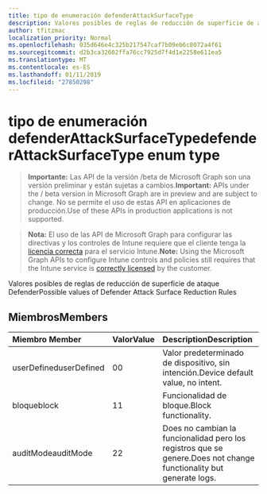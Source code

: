 ```yaml
---
title: tipo de enumeración defenderAttackSurfaceType
description: Valores posibles de reglas de reducción de superficie de ataque Defender
author: tfitzmac
localization_priority: Normal
ms.openlocfilehash: 035d646e4c325b217547caf7b09eb6c8072a4f61
ms.sourcegitcommit: d2b3ca32602ffa76cc7925d7f4d1e2258e611ea5
ms.translationtype: MT
ms.contentlocale: es-ES
ms.lasthandoff: 01/11/2019
ms.locfileid: "27850298"
---
```

# <a name="defenderattacksurfacetype-enum-type"></a><span data-ttu-id="0784c-103">tipo de enumeración defenderAttackSurfaceType</span><span class="sxs-lookup"><span data-stu-id="0784c-103">defenderAttackSurfaceType enum type</span></span>

> <span data-ttu-id="0784c-104">**Importante:** Las API de la versión /beta de Microsoft Graph son una versión preliminar y están sujetas a cambios.</span><span class="sxs-lookup"><span data-stu-id="0784c-104">**Important:** APIs under the / beta version in Microsoft Graph are in preview and are subject to change.</span></span> <span data-ttu-id="0784c-105">No se permite el uso de estas API en aplicaciones de producción.</span><span class="sxs-lookup"><span data-stu-id="0784c-105">Use of these APIs in production applications is not supported.</span></span>

> <span data-ttu-id="0784c-106">**Nota:** El uso de las API de Microsoft Graph para configurar las directivas y los controles de Intune requiere que el cliente tenga la [licencia correcta](https://go.microsoft.com/fwlink/?linkid=839381) para el servicio Intune.</span><span class="sxs-lookup"><span data-stu-id="0784c-106">**Note:** Using the Microsoft Graph APIs to configure Intune controls and policies still requires that the Intune service is [correctly licensed](https://go.microsoft.com/fwlink/?linkid=839381) by the customer.</span></span>

<span data-ttu-id="0784c-107">Valores posibles de reglas de reducción de superficie de ataque Defender</span><span class="sxs-lookup"><span data-stu-id="0784c-107">Possible values of Defender Attack Surface Reduction Rules</span></span>
## <a name="members"></a><span data-ttu-id="0784c-108">Miembros</span><span class="sxs-lookup"><span data-stu-id="0784c-108">Members</span></span>
|<span data-ttu-id="0784c-109">Miembro	</span><span class="sxs-lookup"><span data-stu-id="0784c-109">Member</span></span>|<span data-ttu-id="0784c-110">Valor</span><span class="sxs-lookup"><span data-stu-id="0784c-110">Value</span></span>|<span data-ttu-id="0784c-111">Description</span><span class="sxs-lookup"><span data-stu-id="0784c-111">Description</span></span>|
|:---|:---|:---|
|<span data-ttu-id="0784c-112">userDefined</span><span class="sxs-lookup"><span data-stu-id="0784c-112">userDefined</span></span>|<span data-ttu-id="0784c-113">0</span><span class="sxs-lookup"><span data-stu-id="0784c-113">0</span></span>|<span data-ttu-id="0784c-114">Valor predeterminado de dispositivo, sin intención.</span><span class="sxs-lookup"><span data-stu-id="0784c-114">Device default value, no intent.</span></span>|
|<span data-ttu-id="0784c-115">bloque</span><span class="sxs-lookup"><span data-stu-id="0784c-115">block</span></span>|<span data-ttu-id="0784c-116">1</span><span class="sxs-lookup"><span data-stu-id="0784c-116">1</span></span>|<span data-ttu-id="0784c-117">Funcionalidad de bloque.</span><span class="sxs-lookup"><span data-stu-id="0784c-117">Block functionality.</span></span>|
|<span data-ttu-id="0784c-118">auditMode</span><span class="sxs-lookup"><span data-stu-id="0784c-118">auditMode</span></span>|<span data-ttu-id="0784c-119">2</span><span class="sxs-lookup"><span data-stu-id="0784c-119">2</span></span>|<span data-ttu-id="0784c-120">Does no cambian la funcionalidad pero los registros que se genere.</span><span class="sxs-lookup"><span data-stu-id="0784c-120">Does not change functionality but generate logs.</span></span>|





